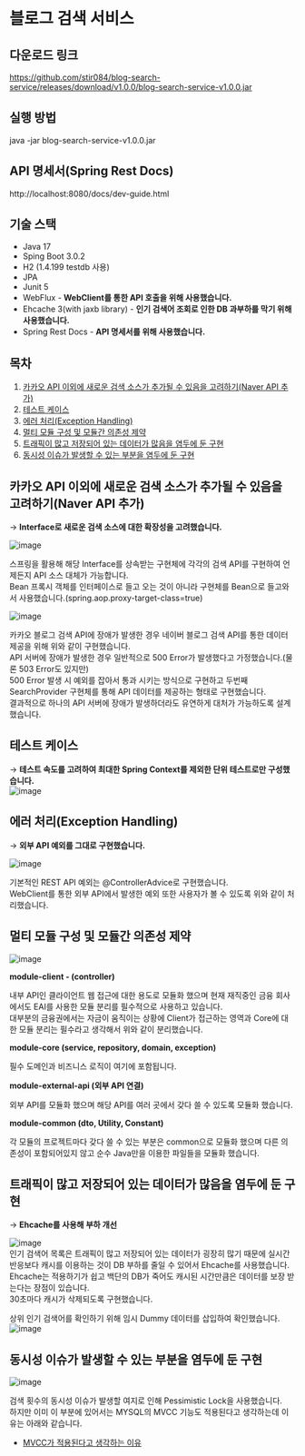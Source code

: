 # 블로그 검색 서비스

## 다운로드 링크

https://github.com/stir084/blog-search-service/releases/download/v1.0.0/blog-search-service-v1.0.0.jar

## 실행 방법  

java -jar blog-search-service-v1.0.0.jar  

## API 명세서(Spring Rest Docs)

http://localhost:8080/docs/dev-guide.html

## 기술 스택
- Java 17
- Sping Boot 3.0.2
- H2 (1.4.199 testdb 사용)
- JPA
- Junit 5
- WebFlux - **WebClient를 통한 API 호출을 위해 사용했습니다.**  
- Ehcache 3(with jaxb library) - **인기 검색어 조회로 인한 DB 과부하를 막기 위해 사용했습니다.**  
- Spring Rest Docs - **API 명세서를 위해 사용했습니다.**

## 목차  
  
  
1. [카카오 API 이외에 새로운 검색 소스가 추가될 수 있음을 고려하기(Naver API 추가)](#카카오-API-이외에-새로운-검색-소스가-추가될-수-있음을-고려하기naver-api-추가)  
2. [테스트 케이스](#테스트-케이스)
3. [에러 처리(Exception Handling)](#에러-처리exception-handling)  
4. [멀티 모듈 구성 및 모듈간 의존성 제약](#멀티-모듈-구성-및-모듈간-의존성-제약)  
5. [트래픽이 많고 저장되어 있는 데이터가 많음을 염두에 둔 구현](#트래픽이-많고-저장되어-있는-데이터가-많음을-염두에-둔-구현)  
6. [동시성 이슈가 발생할 수 있는 부분을 염두에 둔 구현](#동시성-이슈가-발생할-수-있는-부분을-염두에-둔-구현)  

  

## 카카오 API 이외에 새로운 검색 소스가 추가될 수 있음을 고려하기(Naver API 추가)
→ **Interface로 새로운 검색 소스에 대한 확장성을 고려했습니다.**  
   
  
![image](https://user-images.githubusercontent.com/47946124/226191457-cad0f990-badd-479b-85e6-e981e245df40.png)  


스프링을 활용해 해당 Interface를 상속받는 구현체에 각각의 검색 API를 구현하여 언제든지 API 소스 대체가 가능합니다.  
Bean 프록시 객체를 인터페이스로 들고 오는 것이 아니라 구현체를 Bean으로 들고와서 사용했습니다.(spring.aop.proxy-target-class=true)  
  
![image](https://user-images.githubusercontent.com/47946124/226195282-c287d649-a311-494d-94a8-71f90bfb3d1c.png)  

카카오 블로그 검색 API에 장애가 발생한 경우 네이버 블로그 검색 API를 통한 데이터 제공을 위해 위와 같이 구현했습니다.  
API 서버에 장애가 발생한 경우 일반적으로 500 Error가 발생했다고 가정했습니다.(물론 503 Error도 있지만)  
500 Error 발생 시 예외를 잡아서 통과 시키는 방식으로 구현하고 두번째 SearchProvider 구현체를 통해 API 데이터를 제공하는 형태로 구현했습니다.  
결과적으로 하나의 API 서버에 장애가 발생하더라도 유연하게 대처가 가능하도록 설계 했습니다.  


## 테스트 케이스
  
→ **테스트 속도를 고려하여 최대한 Spring Context를 제외한 단위 테스트로만 구성했습니다.**  
![image](https://user-images.githubusercontent.com/47946124/226885381-5c7e89fb-8f5b-4544-a618-1fc217cf8223.png)  
  
  

## 에러 처리(Exception Handling)

→ **외부 API 예외를 그대로 구현했습니다.**  
   
  
![image](https://user-images.githubusercontent.com/47946124/226191928-ec3c4186-b44d-4b51-bcc6-3d89b94d7fa3.png)  
   
  
기본적인 REST API 예외는 @ControllerAdvice로 구현했습니다.  
WebClient를 통한 외부 API에서 발생한 예외 또한 사용자가 볼 수 있도록 위와 같이 처리했습니다.  

## 멀티 모듈 구성 및 모듈간 의존성 제약
  
  
![image](https://user-images.githubusercontent.com/47946124/226533158-2d3bc1c4-83bf-43fc-9a54-5fbf12d4f402.png)

**module-client - (controller)**  

내부 API인 클라이언트 웹 접근에 대한 용도로 모듈화 했으며 현재 재직중인 금융 회사에서도 EAI를 사용한 모듈 분리를 필수적으로 사용하고 있습니다.  
대부분의 금융권에서는 자금이 움직이는 상황에 Client가 접근하는 영역과 Core에 대한 모듈 분리는 필수라고 생각해서 위와 같이 분리했습니다.

**module-core (service, repository, domain, exception)**  

필수 도메인과 비즈니스 로직이 여기에 포함됩니다.  

**module-external-api (외부 API 연결)**  

외부 API를 모듈화 했으며 해당 API를 여러 곳에서 갖다 쓸 수 있도록 모듈화 했습니다.  

**module-common (dto, Utility, Constant)**  

각 모듈의 프로젝트마다 갖다 쓸 수 있는 부분은 common으로 모듈화 했으며 다른 의존성이 포함되어있지 않고 순수 Java만을 이용한 파일들을 모듈화 했습니다.
  

## 트래픽이 많고 저장되어 있는 데이터가 많음을 염두에 둔 구현
   
  
→ **Ehcache를 사용해 부하 개선**  
   
  
![image](https://user-images.githubusercontent.com/47946124/226192129-ae41d97b-3bc0-4ede-a805-b53aab905be4.png)  
인기 검색어 목록은 트래픽이 많고 저장되어 있는 데이터가 굉장히 많기 때문에 실시간 반응보다 캐시를 이용하는 것이 DB 부하를 줄일 수 있어서 Ehcache를 사용했습니다.  
Ehcache는 적용하기가 쉽고 백단의 DB가 죽어도 캐시된 시간만큼은 데이터를 보장 받는다는 장점이 있습니다.  
30초마다 캐시가 삭제되도록 구현했습니다.  

상위 인기 검색어를 확인하기 위해 임시 Dummy 데이터를 삽입하여 확인했습니다.  
![image](https://user-images.githubusercontent.com/47946124/226527768-4d8ee5b1-1446-425c-8f53-c71dcc802ff1.png)


## 동시성 이슈가 발생할 수 있는 부분을 염두에 둔 구현
   
  
![image](https://user-images.githubusercontent.com/47946124/226192557-98898e24-8514-4a97-b40f-74d1a21406a5.png)  

검색 횟수의 동시성 이슈가 발생할 여지로 인해 Pessimistic Lock을 사용했습니다.  
하지만 이미 이 부분에 있어서는 MYSQL의 MVCC 기능도 적용된다고 생각하는데 이유는 아래와 같습니다.

- [MVCC가 적용된다고 생각하는 이유](https://github.com/stir084/blog-search-service/wiki/MVCC%EA%B0%80-%EC%A0%81%EC%9A%A9%EB%90%9C%EB%8B%A4%EA%B3%A0-%EC%83%9D%EA%B0%81%ED%95%98%EB%8A%94-%EC%9D%B4%EC%9C%A0)




   
  

